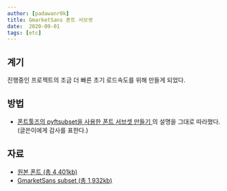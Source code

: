 ```yaml
---
author: [padawanr0k]
title: GmarketSans 폰트 서브셋
date:  2020-09-01
tags: [etc]
---
```


## 계기
진행중인 프로젝트의 조금 더 빠른 초기 로드속도를 위해 만들게 되었다.

## 방법
- [폰트툴즈의 pyftsubset을 사용한 폰트 서브셋 만들기
](https://www.44bits.io/ko/post/optimization_webfont_with_pyftsubnet#pyftsubset%EC%9D%84-%EC%82%AC%EC%9A%A9%ED%95%9C-%EC%84%9C%EB%B8%8C%EC%85%8B-%ED%8F%B0%ED%8A%B8-%EC%A0%9C%EC%9E%91)의 설명을 그대로 따라했다. (글쓴이에게 감사를 표한다.)

## 자료
- [원본 폰트 (총 4,401kb)](http://company.gmarket.co.kr/company/about/company/company--font.asp)
- [GmarketSans subset (총 1,932kb)](https://github.com/padawanR0k/GmarketSans-subset)

